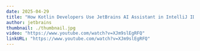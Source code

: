 ```yaml
---
date: 2025-04-29
title: "How Kotlin Developers Use JetBrains AI Assistant in IntelliJ IDEA"
author: jetbrains
thumbnail: ./thumbnail.jpg
video: "https://www.youtube.com/watch?v=XJm9slEgRFQ"
linkURL: "https://www.youtube.com/watch?v=XJm9slEgRFQ"
---
```

